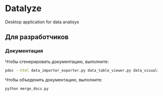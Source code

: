 # Datalyze
Desktop application for data analisys


## Для разработчиков

### Документация
Чтобы сгенерировать документацию, выполните:
```bash
pdoc --html data_importer_exporter.py data_table_viewer.py data_visualizer.py localization.py main.py --output-dir docs --force
```
Чтобы объеденить документацию, выполните:
```bash
python merge_docs.py
```
